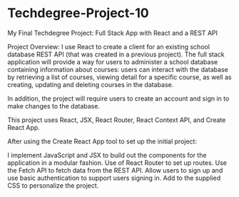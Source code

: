 # Techdegree-Project-10
 My Final Techdegree Project: Full Stack App with React and a REST API

 Project Overview:
 I use React to create a client for an existing school database REST API (that was created in a previous project). The full stack application will provide a way for users to administer a school database containing information about courses: users can interact with the database by retrieving a list of courses, viewing detail for a specific course, as well as creating, updating and deleting courses in the database.

In addition, the project will require users to create an account and sign in to make changes to the database.

This project uses React, JSX, React Router, React Context API, and Create React App.

After using the Create React App tool to set up the initial project:

I implement JavaScript and JSX to build out the components for the application in a modular fashion.
Use of React Router to set up routes.
Use the Fetch API to fetch data from the REST API.
Allow users to sign up and use basic authentication to support users signing in.
Add to the supplied CSS to personalize the project.




